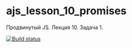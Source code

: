 # ajs_lesson_10_promises
Продвинутый JS. Лекция 10. Задача 1.

[![Build status](https://ci.appveyor.com/api/projects/status/35k6n1wddmjs1a1a?svg=true)](https://ci.appveyor.com/project/serviktor050/ajs-lesson-10-promises)


